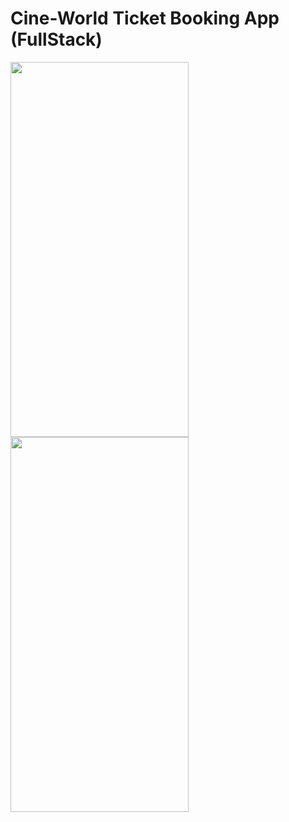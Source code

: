 # Cine-World Ticket Booking App (FullStack)




<img src="https://github.com/oguzzhanturkmen/cineworld-ticket-app-react-native/assets/111460897/bc1e6e47-30f9-4b20-99fe-b55b35b46ff3" width="285" height="600">
<img src="https://github.com/oguzzhanturkmen/cineworld-ticket-app-react-native/assets/111460897/0498b625-f336-4dad-8706-2113495abd3a" width="285" height="600">





